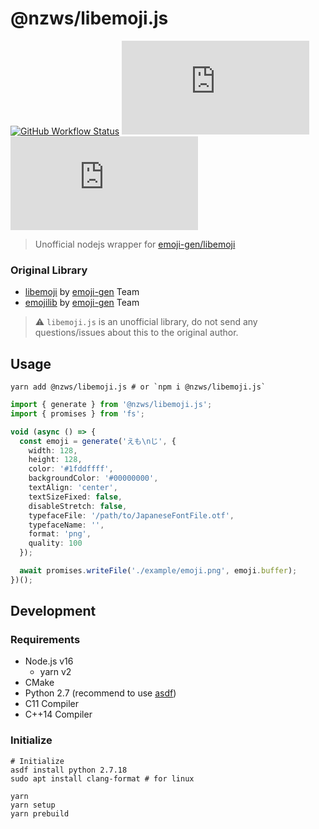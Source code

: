 # @nzws/libemoji.js

[![GitHub Workflow Status](https://img.shields.io/github/workflow/status/nzws/libemoji.js/Node%20CI?style=for-the-badge)](https://github.com/nzws/libemoji.js/actions)
[![npm (scoped)](https://img.shields.io/npm/v/@nzws/libemoji.js?style=for-the-badge)](https://github.com/nzws/libemoji.js/releases)
[![License](https://img.shields.io/github/license/nzws/libemoji.js?style=for-the-badge)](https://github.com/nzws/libemoji.js/blob/master/LICENSE)

> Unofficial nodejs wrapper for [emoji-gen/libemoji](https://github.com/emoji-gen/libemoji)

### Original Library

- [libemoji](https://github.com/emoji-gen/libemoji) by [emoji-gen](https://github.com/emoji-gen) Team
- [emojilib](https://github.com/emoji-gen/emojilib) by [emoji-gen](https://github.com/emoji-gen) Team

> ⚠ `libemoji.js` is an unofficial library, do not send any questions/issues about this to the original author.

## Usage

```
yarn add @nzws/libemoji.js # or `npm i @nzws/libemoji.js`
```

```typescript
import { generate } from '@nzws/libemoji.js';
import { promises } from 'fs';

void (async () => {
  const emoji = generate('えも\nじ', {
    width: 128,
    height: 128,
    color: '#1fddffff',
    backgroundColor: '#00000000',
    textAlign: 'center',
    textSizeFixed: false,
    disableStretch: false,
    typefaceFile: '/path/to/JapaneseFontFile.otf',
    typefaceName: '',
    format: 'png',
    quality: 100
  });

  await promises.writeFile('./example/emoji.png', emoji.buffer);
})();
```

## Development

### Requirements

- Node.js v16
  - yarn v2
- CMake
- Python 2.7 (recommend to use [asdf](https://github.com/asdf-vm/asdf))
- C11 Compiler
- C++14 Compiler

### Initialize

```
# Initialize
asdf install python 2.7.18
sudo apt install clang-format # for linux

yarn
yarn setup
yarn prebuild
```
